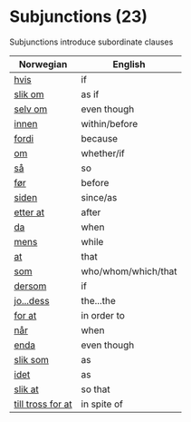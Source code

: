 # Subjunctions (23)

Subjunctions introduce subordinate clauses

| Norwegian | English |
| --- | --- |
| [hvis](https://www.ordnett.no/search?language=no&phrase=hvis) | if |
| [slik om](https://www.ordnett.no/search?language=no&phrase=slik%20om) | as if |
| [selv om](https://www.ordnett.no/search?language=no&phrase=selv%20om) | even though |
| [innen](https://www.ordnett.no/search?language=no&phrase=innen) | within/before |
| [fordi](https://www.ordnett.no/search?language=no&phrase=fordi) | because |
| [om](https://www.ordnett.no/search?language=no&phrase=om) | whether/if |
| [så](https://www.ordnett.no/search?language=no&phrase=så) | so |
| [før](https://www.ordnett.no/search?language=no&phrase=før) | before |
| [siden](https://www.ordnett.no/search?language=no&phrase=siden) | since/as |
| [etter at](https://www.ordnett.no/search?language=no&phrase=etter%20at) | after |
| [da](https://www.ordnett.no/search?language=no&phrase=da) | when |
| [mens](https://www.ordnett.no/search?language=no&phrase=mens) | while |
| [at](https://www.ordnett.no/search?language=no&phrase=at) | that |
| [som](https://www.ordnett.no/search?language=no&phrase=som) | who/whom/which/that |
| [dersom](https://www.ordnett.no/search?language=no&phrase=dersom) | if |
| [jo...dess](https://www.ordnett.no/search?language=no&phrase=jo...dess) | the...the |
| [for at](https://www.ordnett.no/search?language=no&phrase=for%20at) | in order to |
| [når](https://www.ordnett.no/search?language=no&phrase=når) | when |
| [enda](https://www.ordnett.no/search?language=no&phrase=enda) | even though |
| [slik som](https://www.ordnett.no/search?language=no&phrase=slik%20som) | as |
| [idet](https://www.ordnett.no/search?language=no&phrase=idet) | as |
| [slik at](https://www.ordnett.no/search?language=no&phrase=slik%20at) | so that |
| [till tross for at](https://www.ordnett.no/search?language=no&phrase=till%20tross%20for%20at) | in spite of |


